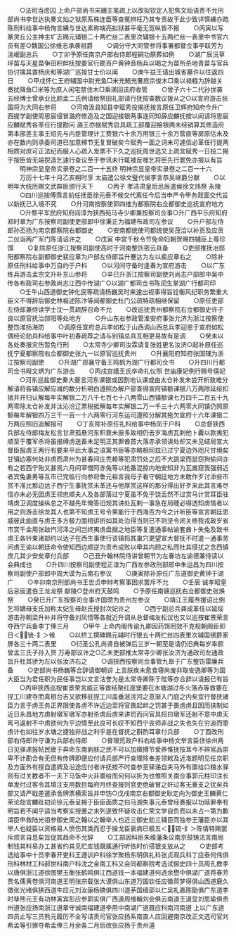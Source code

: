 <!-- { "loadSidebar": true } -->
　　○法司当虑囚  上命户部尚书宋纁主笔疏上以改拟钦定人犯焦文灿语责不允刑部尚书李世达执奏文灿之狱原系株连臣等查冤辨枉乃其专责故于此少致详慎纁亦疏陈刑科给事中杨恂言纁与世达素称端亮拟狱甚平毫无宽纵皆不报
　　○丙寅以写篆灵丘公主神主圹志赐元辅银二十两纻丝二表里次辅银十五两纻丝一表里中书官六员有差○魏国公徐维志承袭祖爵
　　○调分守大同管参将事署都督佥事李联芳为洮岷副总兵
　　○丁卯予原任南京户部右侍郎程嗣功祭葬如例
　　○湖广辰沅草坪苗与天星苗争田积衅抚按委官行勘百户黄钟音杨兵以喝之为苗所杀地青苗与官兵协讨擒其酋杨庆和等湖广巡按甘士价以闻
　　○庚午益王请出城省墓许以往返四日
　　○甲戌怀仁王府辅国中尉充鱼□米充鯃充奢庶宗俊木□乘以禄粮为辞越关奏扰降鱼□米等为庶人闲宅禁住木□乘递回该府收管
　　○曾子六十二代孙世袭五经博士曾承业比颜孟二氏例请给祭田礼部请行抚按查数议拨从之○以宣府游击张国将为大同右参将
　　○河南汲县知县李赋秀投揭抚按言原任卫辉府知府今升广西提学副使周思宸侵冒潞府修造及之国迎接银两事连同知薛应麟抚按以闻请将思宸应麟赋秀各革任行提勘问  潞王亦据赋秀启具疏工部覆迎接银两未经销算其修造府第本部差主事王绍先与内臣管理计工费银六十余万用银三十余万营直等房原估未及亦在数内则承委司道已加意撙节无复冒破矣今赋秀一面之词未可遽信必革任行提两相质对庶可正法纪而服人心疏入发票不下久之巡抚周世选又上疏言赋秀一日投二揭于按臣皆无端掜造乞速行查议至于参讯未行辄被反噬乞将臣先行罢免亦报以有旨
　　明神宗显皇帝实录卷之二百一十五终
明神宗显皇帝实录卷之二百一十六
　　万历十七年十月乙亥朔时享  太庙遣公徐文璧代侯李言恭吴继爵分献
　　○以明年大统历赐文武群臣颁行天下
　　○丙子  孝洁肃皇后忌辰遣侯徐文炜祭  永陵
　　○四川巡按傅霈言前任抚臣徐元泰不候交代离任今后当申严令甲务觌面交代旨以新抚已入境不究
　　○升河南按察使郭四维为都察院右佥都御史巡抚宣府地方
　　○升黎平军民府知府阎漳为狭西苑马寺少卿兼按察司佥事○升广西平乐府知府郑时章为广东按察司副使吏部郎中徐秉正为福建布政司左参议
　　○升户部左侍郎孙丕扬为南京都察院右都御史
　　○安南都统使司都统使吴茂洽以补贡及应贡二仪诣两广军门陈请诏许之
　　○戊寅  中宫千秋令节免命妇朝贺赐四辅臣上尊珍馔
　　○复除原任浙江按察司副使高时于河南整饬密云兵备
　　○吏部推抚冶郧阳都察院右副都御史裴应章为户部左侍郎旨升蹇达为左以裴应章右之
　　○除补原任刑科给事中万自约于户科
　　○以河间守备时逢春为宣府游击
　　○以广东练兵游击孟宗文升补东山参将
　　○辛巳升浙江按察司副使刘尚志户部郎中吴中传各布政司右参政尚志江西中传湖广○以湖广都司佥书陈闰生掌湖广行都司印
　　○壬午山西道御史钟化民等疏请杨巍吴时来速出视事得旨铨衡风纪职务繁重大臣义不得辞后御史林祖述陈汴等闻都御史杜门公疏特疏相继保留
　　○原任吏部左侍郎兼侍读学士沈一贯疏辞召命不允
　　○改巡抚贵州都察院右佥都御史许子良以原官抚治郧阳等处地方
　　○升山东右参政管淮安府事张允济为浙江按察使整饬淮扬海防
　　○调原任宣府总兵李如松于山西调山西总兵李迎恩于宣府如松偶经论劾兵科给事中叶初春疏荐之请与别镇总兵互相更易故有是调
　　○癸未以各处奏报灾伤暂免行刑
　　○太常寺少卿司汝霖请复张姓更名汝济○起补原任巡抚宁夏都察院右佥都御史张九一以原官巡抚贵州
　　○升襄阳府知府张国辅为浙江按察司副使
　　○升湖广郧襄守备王鸣鹤为湖广行都司佥书
　　○升四川行都司佥书叚文炳为广东游击
　　○丙戌宫嫱王氏卒命礼仪照  世庙康妃例行赐号僖妃
　　○河东巡盐御史秦大夔言河东课银或因割地认课或由太仓补发未尝开析致难分解请将各镇应解应减的数分析明白遵照办解户部查得宣府镇额课银八万两除延绥扣抵并开归认解每年实解银二万八千七百七十八两零山西镇额课七万四千二百五十九两零除太仓补发并汰沁汾辽票税抵解每年实解银二万一千三十六两零大同镇仍照原额每年解银四万三千一百一十六两零行河东运司遵照分解其拖欠宣府十六年课银二万两应照旧追解报可
　　○丁亥除补原任礼科给事中杨凤于户科
　　○总督狭西兵部左侍郎梅友松言甘肃孤悬河东积衰未振多故相仍去岁海虏瓦剌他卜囊以款夷犯顺至于覆军杀将虽报缚虏送畜未足明正其罪酋首大落赤承领讲处却又未见结局宣大督臣报虏王两行有要来平此大事之语寓书臣等亦略相同兹已过宁夏边外咫尺甘境矣甘镇边塞何处非虏而肃州为甚春间庄秃赖等犯肃罚处之后不大跳梁而鼠窃狗偷间亦有之若西宁殆又甚焉六月间宰僧阿赤兔等以抢番混掠内地安知非为瓦酋窥我强弱近者宾兔妻男等互市已完临行向参将鲁元祖言我母子看守朝廷地方未敢作歹讨添些市赏不准比那边达子西宁生事抚赏未革还与他厚赏这样的那分得出好歹来此其言难尽信亦未必无因虏王领忠顺夫人及各部落过宁夏虽不免于饶舌然不过赏马计赏耳臣驻靖虏卫调度操纵总之不越先年俺答旧规其讲处瓦剌一事急在局睫必得透知虏情者以用之则游击徐龙其人也第不知虏王号令果能行于西海否为今之计听臣等宣言朝廷恩威彼此曲直与虏王多方极力面相讲折如其处治得当则已不则坚令闭关修我戎政岁省市赏千金用张敌忾河泽之间岂终夷虏盘据之地臣等复遣通事帖谕套酋卜失兔及致书虏王各钤束诸部约以达子在西生事使行该镇捣其巢穴更望宣大督抚不时遣一通事劳问虏王谕以朝廷命令使知西边顺逆为贡市成败以牵其内顾之私而杜其侵扰之念西镇庶几其少安矣章付兵部
　　○己丑升翰林院侍讲曾朝节为左春坊左谕德兼侍读以会典成也
　　○升四川按察司副使程正谊为广西左参政刑部郎中朱运昌为四川按察司副使户部郎中周大谟为云南右参议
　　○庚寅除补原任广东道御史黄钟于湖广
　　○辛卯南京刑部尚书王世贞申辩考察事因求罢斥不允
　　○壬辰  诚孝昭皇后忌辰遣伯王龙龙祭  献陵○登州府天鼓鸣
　　○予原任南赣巡抚右佥都御史张焕祭
　　○癸巳升广东按察司佥事许国瓒为贵州左参议
　　○靖江王履焘援诏比例乞将嫡母支氏加称太妃生母赵氏授封次妃许之
　　○西宁副总兵龚成革任以延绥游击孙朝梁升补并将守备刘凤悟等各就近升调从总督梅友松议也又以巡按崔景荣言夺西宁兵备李丁俸三月
　　○甲午  上命内阁传谕九卿因药饵罔效不克视朝阁臣即日＜锍-釒＞候
　　○以桥工撰碑赐元辅时行银五十两纻丝四表里次辅国锡爵家屏各三十两二表里
　　○衍圣公孔尚贤自被弹后三岁一朝至是请仍旧典每岁率颜曾孟三氏子孙入贺  万寿部议许之○乙未吏部推太常寺少卿张汝济为通政司左通政旨升杜其骄为左以张汝济右之
　　○调狭西按察司佥事管九皋于广东整饬雷廉兵备
　　○吏部尚书杨巍等合辞请御朝讲  上言朕疾未愈食寝尚废非取安逸卿等为国大臣当为君任职为民任事岂以文言沽誉为是太常寺卿陈于陛等亦合辞以请报已有旨
　　○丙申狭西巡按崔景荣言威正等酋结聚红崖堡要在水塘湖过冬火落赤等酋要在捏工川建寺而真相台吉又欲移驻捏工川盖垂涎洮河之意渐入门庭之内矣宜行督抚诸臣力言于虏王务正界限使各虏不许近边至将官畏起衅之罚甚于畏虏虏且因而挟制如近日永昌地方虏射墩军墩军亦射杀虏后虏来讲罚而问官具招曰墩军还射不意中虏天弯弓返射不中虏欲何为乎边情至此良可长叹不知西宁丧师非战之失也失在穷追而堕虏计也如往岁水塘之捷独非战之利乎是在督抚之斟酌耳章付兵部
　　○丁酉改刑部右侍郎许守谦为兵部右侍郎
　　○督理荒政户科右给事中杨文举言臣住徐州两日见驿递报帖民疲于奔命东南剥肤之民不可以加徵撙节爱养惟抚按耳今不辨官品崇卑不计勘合有无但有传牌即便应付请兵部严行查理除奉差领敕及近准题明见任京职及方面外有擅自遣牌及沿途应付者许抚按不时查参至驿递自夫马外有廪给口粮水驿则有过关数者不一夫下马饭中火非廪给而何何以折为也惟照关南佥事郭元柱印注长单发付过客令其填注支用数目每府月终查报则官吏绝破冒之奸过客无重支之扰矣兵部又请严戢差遣承舍牌票横索旨并申饬○戊戌南京右都御史耿定向为御史王麟黄仁荣论劾言麟趾初论徐元泰呈揭于臣臣面质之曰马湖失事元泰曾经奏报以功赎罪奉有  明旨若不闻乎适当考察实授置之末列遂致怀疑攻击仁荣文学自负而以未占一第为歉谓臣申救陆光祖参御史周之翰以之翰举人也近三御史劾三辅臣而独参王藩臣亦以其举人也疑臣以资格易人愤伤其类而忍于操戈臣衰病已极五＜锍-釒＞陈情特赐罢斥烦言自息矣旨促其趋命不允辞
　　○工部因科臣朱维藩条议南京鼓铸法言南局制钱其料易办工甚省约其见贮库钱既属通行听依时价搭银支放从之
　　○吏部考选给事中十员李春开吏科王遵训户科徐学聚杨东明俱礼科张贞观兵科丁应泰何伟俱刑科林材工科郝世科南户科沈之金南工科又会同都察院考选试御史四十员周孔教李以唐俱浙江道徐图樊玉衡张鹤鸣俱江西道钱一本福建道何选余懋中俱湖广道蒋春芳贾名儒黄卷俱河南道王明张宗载张大谟俱山东道万国钦任应徵蒋梦得俱山西道鹿久徵张光绪俱狭西道牛应元刘汝康杨镐俱四川道茅国缙邵以仁吴礼嘉陈勖俱广东道李时孳熊元王有功林寅宾彭应参郭实俱广西道周维翰刘会俱云南道王道显刘思瑜俱贵州道张应扬南浙江道章守诚南福建道李用中南湖广道聂应科南河南道  上以广东道四员止写三员熊元履历不全写诘责司官张应扬系南直人应回避南京改正文选司官刘希孟等引罪夺希孟俸三月余各二月后改张应扬于贵州道
